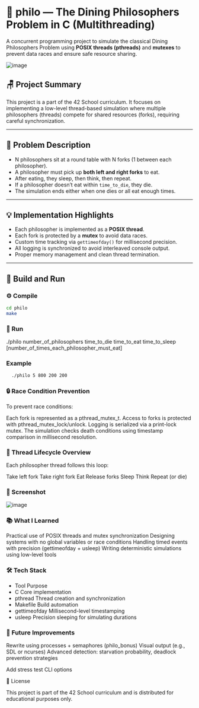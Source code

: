 # 🧠 philo — The Dining Philosophers Problem in C (Multithreading)


A concurrent programming project to simulate the classical Dining Philosophers Problem using **POSIX threads (pthreads)** and **mutexes** to prevent data races and ensure safe resource sharing.

![image](https://github.com/user-attachments/assets/67826ead-4d4e-4ff8-93ee-ca3226673dc8)


## 🪑 Project Summary

This project is a part of the 42 School curriculum. It focuses on implementing a low-level thread-based simulation where multiple philosophers (threads) compete for shared resources (forks), requiring careful synchronization.

---

## 🧠 Problem Description

- N philosophers sit at a round table with N forks (1 between each philosopher).
- A philosopher must pick up **both left and right forks** to eat.
- After eating, they sleep, then think, then repeat.
- If a philosopher doesn’t eat within `time_to_die`, they die.
- The simulation ends either when one dies or all eat enough times.

---

## 💡 Implementation Highlights

- Each philosopher is implemented as a **POSIX thread**.
- Each fork is protected by a **mutex** to avoid data races.
- Custom time tracking via `gettimeofday()` for millisecond precision.
- All logging is synchronized to avoid interleaved console output.
- Proper memory management and clean thread termination.

---

## 🔧 Build and Run

### ⚙️ Compile

```bash
cd philo
make
```
### 🚀 Run

  ./philo number_of_philosophers time_to_die time_to_eat time_to_sleep [number_of_times_each_philosopher_must_eat]

### Example
```bash
  ./philo 5 800 200 200
```
### 🔒 Race Condition Prevention

To prevent race conditions:

   Each fork is represented as a pthread_mutex_t.
   Access to forks is protected with pthread_mutex_lock/unlock.
   Logging is serialized via a print-lock mutex.
   The simulation checks death conditions using timestamp comparison in millisecond resolution.

### 🧵 Thread Lifecycle Overview

Each philosopher thread follows this loop:

  Take left fork
  Take right fork
  Eat
  Release forks
  Sleep
  Think
  Repeat (or die)

### 📸 Screenshot

![image](https://github.com/user-attachments/assets/d53a5caa-ef6a-4aba-a9c6-e53c60676381)

### 📚 What I Learned
  Practical use of POSIX threads and mutex synchronization
  Designing systems with no global variables or race conditions
  Handling timed events with precision (gettimeofday + usleep)
  Writing deterministic simulations using low-level tools

### 🛠️ Tech Stack
- Tool	Purpose
- C	Core implementation
- pthread	Thread creation and synchronization
- Makefile	Build automation
- gettimeofday	Millisecond-level timestamping
- usleep	Precision sleeping for simulating durations
### 🔮 Future Improvements
   Rewrite using processes + semaphores (philo_bonus)
   Visual output (e.g., SDL or ncurses)
   Advanced detection: starvation probability, deadlock prevention strategies

   Add stress test CLI options

📄 License

This project is part of the 42 School curriculum and is distributed for educational purposes only.
